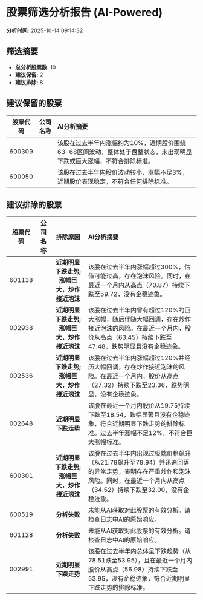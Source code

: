 # 股票筛选分析报告 (AI-Powered)

**分析时间:** 2025-10-14 09:14:32

## 筛选摘要

- **总分析股票数:** 10
- **建议保留:** 2
- **建议排除:** 8

## 建议保留的股票

| 股票代码 | 公司名称 | AI分析摘要 |
|:---:|:---:|:---|
| 600309 |  | 该股在过去半年内涨幅约为10%，近期股价围绕63-68区间波动，整体处于盘整状态，未出现明显下跌或巨大涨幅，不符合排除标准。 |
| 600050 |  | 该股在过去半年内股价波动较小，涨幅不足3%，近期股价表现稳定，不符合任何排除标准。 |

## 建议排除的股票

| 股票代码 | 公司名称 | 排除原因 | AI分析摘要 |
|:---:|:---:|:---:|:---|
| 601138 |  | **近期明显下跌走势; 涨幅巨大，炒作接近泡沫** | 该股在过去半年内涨幅超过300%，估值可能过高，存在泡沫风险。同时，在最近一个月内从高点（70.87）持续下跌至59.72，没有企稳迹象。 |
| 002938 |  | **近期明显下跌走势; 涨幅巨大，炒作接近泡沫** | 该股在过去半年内曾有超过120%的巨大涨幅，随后伴随大幅回调，存在炒作接近泡沫的风险。在最近一个月内，股价从高点（63.45）持续下跌至47.48，跌势明显且没有企稳迹象。 |
| 002536 |  | **近期明显下跌走势; 涨幅巨大，炒作接近泡沫** | 该股在过去半年内涨幅超过120%并经历大幅回调，存在炒作接近泡沫的风险。在最近一个月内，股价从高点（27.32）持续下跌至23.36，跌势明显，没有企稳迹象。 |
| 002648 |  | **近期明显下跌走势** | 该股在最近一个月内股价从19.75持续下跌至18.54，跌幅显著且没有企稳迹象，符合近期明显下跌走势的排除标准。过去半年涨幅不足12%，不符合巨大涨幅标准。 |
| 600301 |  | **近期明显下跌走势; 涨幅巨大，炒作接近泡沫** | 该股在过去半年内出现过极端价格飙升（从21.79飙升至79.94）并迅速回落的异常走势，表明存在严重炒作和泡沫风险。同时，在最近一个月内从高点（34.52）持续下跌至32.00，没有企稳迹象。 |
| 600519 |  | **分析失败** | 未能从AI获取对此股票的有效分析。请检查日志中AI的原始响应。 |
| 601128 |  | **分析失败** | 未能从AI获取对此股票的有效分析。请检查日志中AI的原始响应。 |
| 002991 |  | **近期明显下跌走势** | 该股在过去半年内总体呈下跌趋势（从78.51跌至53.95），且在最近一个月内股价从高点（56.98）持续下跌至53.95，没有企稳迹象，符合近期明显下跌走势的排除标准。 |
